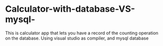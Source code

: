 # Calculator-with-database-VS-mysql-
This is calculator app that lets you have a record of the counting operation on the database. Using visual studio as compiler, and mysql database
